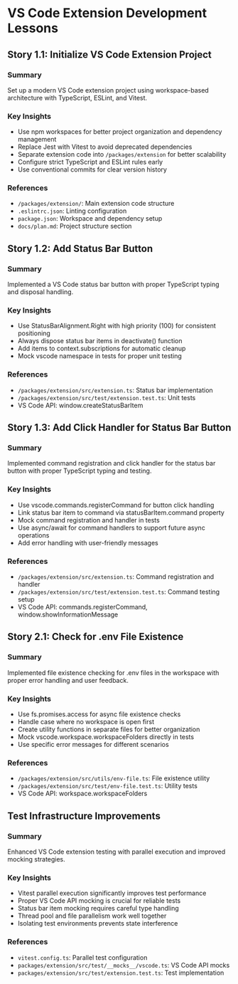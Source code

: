 # VS Code Extension Development Lessons

## Story 1.1: Initialize VS Code Extension Project

### Summary
Set up a modern VS Code extension project using workspace-based architecture with TypeScript, ESLint, and Vitest.

### Key Insights
- Use npm workspaces for better project organization and dependency management
- Replace Jest with Vitest to avoid deprecated dependencies
- Separate extension code into `/packages/extension` for better scalability
- Configure strict TypeScript and ESLint rules early
- Use conventional commits for clear version history

### References
- `/packages/extension/`: Main extension code structure
- `.eslintrc.json`: Linting configuration
- `package.json`: Workspace and dependency setup
- `docs/plan.md`: Project structure section

## Story 1.2: Add Status Bar Button

### Summary
Implemented a VS Code status bar button with proper TypeScript typing and disposal handling.

### Key Insights
- Use StatusBarAlignment.Right with high priority (100) for consistent positioning
- Always dispose status bar items in deactivate() function
- Add items to context.subscriptions for automatic cleanup
- Mock vscode namespace in tests for proper unit testing

### References
- `/packages/extension/src/extension.ts`: Status bar implementation
- `/packages/extension/src/test/extension.test.ts`: Unit tests
- VS Code API: window.createStatusBarItem

## Story 1.3: Add Click Handler for Status Bar Button

### Summary
Implemented command registration and click handler for the status bar button with proper TypeScript typing and testing.

### Key Insights
- Use vscode.commands.registerCommand for button click handling
- Link status bar item to command via statusBarItem.command property
- Mock command registration and handler in tests
- Use async/await for command handlers to support future async operations
- Add error handling with user-friendly messages

### References
- `/packages/extension/src/extension.ts`: Command registration and handler
- `/packages/extension/src/test/extension.test.ts`: Command testing setup
- VS Code API: commands.registerCommand, window.showInformationMessage

## Story 2.1: Check for .env File Existence

### Summary
Implemented file existence checking for .env files in the workspace with proper error handling and user feedback.

### Key Insights
- Use fs.promises.access for async file existence checks
- Handle case where no workspace is open first
- Create utility functions in separate files for better organization
- Mock vscode.workspace.workspaceFolders directly in tests
- Use specific error messages for different scenarios

### References
- `/packages/extension/src/utils/env-file.ts`: File existence utility
- `/packages/extension/src/test/env-file.test.ts`: Utility tests
- VS Code API: workspace.workspaceFolders

## Test Infrastructure Improvements

### Summary
Enhanced VS Code extension testing with parallel execution and improved mocking strategies.

### Key Insights
- Vitest parallel execution significantly improves test performance
- Proper VS Code API mocking is crucial for reliable tests
- Status bar item mocking requires careful type handling
- Thread pool and file parallelism work well together
- Isolating test environments prevents state interference

### References
- `vitest.config.ts`: Parallel test configuration
- `packages/extension/src/test/__mocks__/vscode.ts`: VS Code API mocks
- `packages/extension/src/test/extension.test.ts`: Test implementation